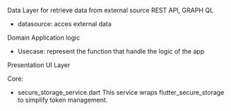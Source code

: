 Data
Layer for retrieve data from external source REST API, GRAPH QL
- datasource: acces external data

Domain
Application logic
- Usecase: represent the function that handle the logic of the app

Presentation
UI Layer

Core:
- secure_storage_service.dart
This service wraps flutter_secure_storage to simplify token management.